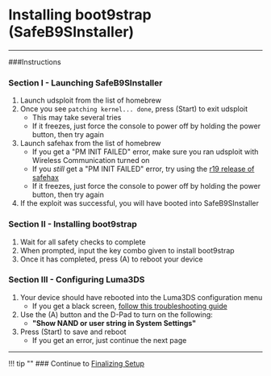 # Installing boot9strap (SafeB9SInstaller)
---

###Instructions

### Section I - Launching SafeB9SInstaller

1. Launch udsploit from the list of homebrew
1. Once you see `patching kernel... done`, press (Start) to exit udsploit
	+ This may take several tries
	+ If it freezes, just force the console to power off by holding the power button, then try again
1. Launch safehax from the list of homebrew
	+ If you get a "PM INIT FAILED" error, make sure you ran udsploit with Wireless Communication turned on
	+ If you *still* get a "PM INIT FAILED" error, try using the [r19 release of safehax](https://github.com/TiniVi/safehax/releases/tag/r19)
	+ If it freezes, just force the console to power off by holding the power button, then try again
1. If the exploit was successful, you will have booted into SafeB9SInstaller

### Section II - Installing boot9strap

1. Wait for all safety checks to complete
1. When prompted, input the key combo given to install boot9strap
1. Once it has completed, press (A) to reboot your device

### Section III - Configuring Luma3DS

1. Your device should have rebooted into the Luma3DS configuration menu
	+ If you get a black screen, [follow this troubleshooting guide](../troubleshooting.md#black-screen-on-sysnand-boot-after-installing-boot9strap)
1. Use the (A) button and the D-Pad to turn on the following:
	+ **"Show NAND or user string in System Settings"**
1. Press (Start) to save and reboot
	+ If you get an error, just continue the next page

___

!!! tip ""
	### Continue to [Finalizing Setup](../finalizing-setup.md)
